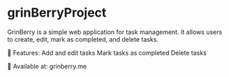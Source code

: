 # grinBerryProject
GrinBerry is a simple web application for task management. It allows users to create, edit, mark as completed, and delete tasks.

📌 Features:
Add and edit tasks
Mark tasks as completed
Delete tasks

🔗 Available at: grinberry.me
